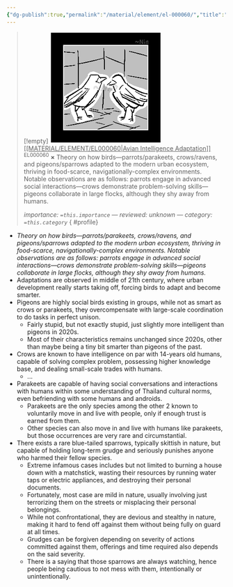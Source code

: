 ```yaml
---
{"dg-publish":true,"permalink":"/material/element/el-000060/","title":"Avian Intelligence Adaptation","tags":["-element"]}
---
```


>[!empty]
> ![RESOURCE/ASSET/ICON/EL000060.png|icon](/img/user/RESOURCE/ASSET/ICON/EL000060.png) <u class="title">[[MATERIAL/ELEMENT/EL000060\|Avian Intelligence Adaptation]]</u> <sup class="title">EL000060</sup> <b class="title">×</b>
> Theory on how birds—parrots/parakeets, crows/ravens, and pigeons/sparrows adapted to the modern urban ecosystem, thriving in food-scarce, navigationally-complex environments. Notable observations are as follows: parrots engage in advanced social interactions—crows demonstrate problem-solving skills—pigeons collaborate in large flocks, although they shy away from humans.
> 
> <i class="small">importance: `=this.importance` — reviewed: unknown — category: `=this.category`</i>
{ #profile}


- *Theory on how birds—parrots/parakeets, crows/ravens, and pigeons/sparrows adapted to the modern urban ecosystem, thriving in food-scarce, navigationally-complex environments. Notable observations are as follows: parrots engage in advanced social interactions—crows demonstrate problem-solving skills—pigeons collaborate in large flocks, although they shy away from humans.*
- Adaptations are observed in middle of 21th century, where urban development really starts taking off, forcing birds to adapt and become smarter.
- Pigeons are highly social birds existing in groups, while not as smart as crows or parakeets, they overcompensate with large-scale coordination to do tasks in perfect unison.
	- Fairly stupid, but not exactly stupid, just slightly more intelligent than pigeons in 2020s.
	- Most of their characteristics remains unchanged since 2020s, other than maybe being a tiny bit smarter than pigeons of the past.
- Crows are known to have intelligence on par with 14-years old humans, capable of solving complex problem, possessing higher knowledge base, and dealing small-scale trades with humans.
	- ...
- Parakeets are capable of having social conversations and interactions with humans within some understanding of Thailand cultural norms, even befriending with some humans and androids.
	- Parakeets are the only species among the other 2 known to voluntarily move in and live with people, only if enough trust is earned from them.
	- Other species can also move in and live with humans like parakeets, but those occurrences are very rare and circumstantial.
- There exists a rare blue-tailed sparrows, typically skittish in nature, but capable of holding long-term grudge and seriously punishes anyone who harmed their fellow species.
	- Extreme infamous cases includes but not limited to burning a house down with a matchstick, wasting their resources by running water taps or electric appliances, and destroying their personal documents.
	- Fortunately, most case are mild in nature, usually involving just terrorizing them on the streets or misplacing their personal belongings.
	- While not confrontational, they are devious and stealthy in nature, making it hard to fend off against them without being fully on guard at all times.
	- Grudges can be forgiven depending on severity of actions committed against them, offerings and time required also depends on the said severity.
	- There is a saying that those sparrows are always watching, hence people being cautious to not mess with them, intentionally or unintentionally.
